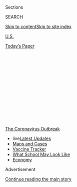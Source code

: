 <div id="app">

<div>

<div>

<div>

<div class="NYTAppHideMasthead css-1q2w90k e1suatyy0">

<div class="section css-ui9rw0 e1suatyy2">

<div class="css-eph4ug er09x8g0">

<div class="css-6n7j50">

</div>

<span class="css-1dv1kvn">Sections</span>

<div class="css-10488qs">

<span class="css-1dv1kvn">SEARCH</span>

</div>

[Skip to content](#site-content)[Skip to site
index](#site-index)

</div>

<div id="masthead-section-label" class="css-1wr3we4 eaxe0e00">

[U.S.](https://www.nytimes.com/section/us)

</div>

<div class="css-10698na e1huz5gh0">

</div>

</div>

<div id="masthead-bar-one" class="section hasLinks css-15hmgas e1csuq9d3">

<div class="css-uqyvli e1csuq9d0">

</div>

<div class="css-1uqjmks e1csuq9d1">

</div>

<div class="css-9e9ivx">

[](https://myaccount.nytimes.com/auth/login?response_type=cookie&client_id=vi)

</div>

<div class="css-1bvtpon e1csuq9d2">

[Today’s
Paper](https://www.nytimes.com/section/todayspaper)

</div>

</div>

</div>

</div>

<div data-aria-hidden="false">

<div id="site-content" data-role="main">

<div>

<div class="css-1aor85t" style="opacity:0.000000001;z-index:-1;visibility:hidden">

<div class="css-1hqnpie">

<div class="css-epjblv">

<span class="css-17xtcya">[U.S.](/section/us)</span><span class="css-x15j1o">|</span><span class="css-fwqvlz">Isaias
Live Updates: Storm Weakens as It Churns Toward Florida After Hitting
Bahamas</span>

</div>

<div class="css-k008qs">

<div class="css-1iwv8en">

<span class="css-18z7m18"></span>

<div>

</div>

</div>

<span class="css-1n6z4y"></span>

<div class="css-1705lsu">

<div class="css-4xjgmj">

<div class="css-4skfbu" data-role="toolbar" data-aria-label="Social Media Share buttons, Save button, and Comments Panel with current comment count" data-testid="share-tools">

  - 
  - 
  - 
  - 
    
    <div class="css-6n7j50">
    
    </div>

  - 
  - 

</div>

</div>

</div>

</div>

</div>

</div>

<div id="NYT_TOP_BANNER_REGION" class="css-13pd83m">

<div>

<div id="styln-prism-menu-1592847958612" class="section interactive-content interactive-size-medium css-1edisqu">

<div class="css-17ih8de interactive-body">

<div id="scroll-container" class="css-1gj85ro">

[<span class="styln-title-wrap"><span class="css-1pje3qr">The
Coronavirus</span><span class="css-1pje3qr">
Outbreak</span></span>](https://www.nytimes.com/news-event/coronavirus?action=click&pgtype=Article&state=default&region=TOP_BANNER&context=storylines_menu)

  - <span class="css-kqxiym" data-emphasize="true">live</span>[Latest
    Updates](https://www.nytimes.com/2020/08/01/world/coronavirus-covid-19.html?action=click&pgtype=Article&state=default&region=TOP_BANNER&context=storylines_menu)
  - [Maps and
    Cases](https://www.nytimes.com/interactive/2020/us/coronavirus-us-cases.html?action=click&pgtype=Article&state=default&region=TOP_BANNER&context=storylines_menu)
  - [Vaccine
    Tracker](https://www.nytimes.com/interactive/2020/science/coronavirus-vaccine-tracker.html?action=click&pgtype=Article&state=default&region=TOP_BANNER&context=storylines_menu)
  - [What School May Look
    Like](https://www.nytimes.com/interactive/2020/07/29/us/schools-reopening-coronavirus.html?action=click&pgtype=Article&state=default&region=TOP_BANNER&context=storylines_menu)
  - [Economy](https://www.nytimes.com/live/2020/07/31/business/stock-market-today-coronavirus?action=click&pgtype=Article&state=default&region=TOP_BANNER&context=storylines_menu)

</div>

</div>

</div>

</div>

</div>

<div id="top-wrapper" class="css-1sy8kpn">

<div id="top-slug" class="css-l9onyx">

Advertisement

</div>

[Continue reading the main
story](#after-top)

<div class="ad top-wrapper" style="text-align:center;height:100%;display:block;min-height:250px">

<div id="top" class="place-ad" data-position="top" data-size-key="top">

</div>

</div>

<div id="after-top">

</div>

</div>

<div id="sponsor-wrapper" class="css-1hyfx7x">

<div id="sponsor-slug" class="css-19vbshk">

Supported by

</div>

[Continue reading the main
story](#after-sponsor)

<div id="sponsor" class="ad sponsor-wrapper" style="text-align:center;height:100%;display:block">

</div>

<div id="after-sponsor">

</div>

</div>

<div class="css-14oxmzc edomiq20">

<div class="css-40v4b6">

<span class="css-sgss5">LIVE UPDATES</span>

</div>

<span>Updated </span>

<div class="css-ki347z">

<span class="css-1656jku">Aug. 2, 2020, 2:14 a.m.
ET</span><span class="css-xwx5dt"></span>

</div>

<span class="css-1dv1kvn" data-aria-live="polite">Aug. 2, 2020, 2:14
a.m.
ET</span>

</div>

<div class="css-1vkm6nb ehdk2mb0">

# Isaias Live Updates: Storm Weakens as It Churns Toward Florida After Hitting Bahamas

</div>

The tropical storm is expected to be upgraded to a hurricane again
overnight and may hit Florida’s coast, further testing a state that has
been battered by the coronavirus pandemic.

<div class="css-192lewg e1oheyly0">

Right Now

Isaias was downgraded to a tropical storm but is expected to grow
stronger overnight. It is about 70 miles southeast of Fort Lauderdale,
moving slowly toward Florida with winds swirling at about 70 miles per
hour.

</div>

<div class="section meteredContent css-1r7ky0e" name="articleBody" itemprop="articleBody">

<div class="css-19qgada">

### Here’s what you need to know:

  - [Isaias was downgraded to a tropical storm as it continues to move
    toward Florida’s coastline.](#link-1ab916c)
  - [Shelters began opening in Palm Beach County.](#link-45d987d2)
  - [Nursing homes, already tested by the pandemic, may be
    vulnerable.](#link-1257f12e)
  - [Florida is closing state-run coronavirus testing sites in the
    storm’s path.](#link-65b0758c)
  - [Forecasters predicted an active hurricane season, and it seems they
    were right.](#link-41916cd2)
  - [Astronauts avoided delay return from the International Space
    Station and are headed home.](#link-5019ef0e)

</div>

![<span class="css-16f3y1r e13ogyst0">Gov. Ron DeSantis said he had
issued a state of emergency for counties on Florida’s east coast, and
that President Trump approved FEMA assistance for the
state.</span><span class="css-cch8ym"><span class="css-1dv1kvn">Credit</span><span class="css-cnj6d5 e1z0qqy90" itemprop="copyrightHolder"><span class="css-1ly73wi e1tej78p0">Credit...</span><span>Saul
Martinez for The New York
Times</span></span></span>](https://static01.nyt.com/images/2020/08/01/business/01floriday-vid/01floriday-vid-videoSixteenByNine3000.jpg)

<div class="css-1fanzo5 StoryBodyCompanionColumn">

<div class="css-53u6y8">

## 

<div id="link-1ab916c" class="css-105iojl">

</div>

<div>

<span height="1"></span>

</div>

Isaias was downgraded to a tropical storm as it continues to move toward
Florida’s coastline.

After [battering the Bahamas and raking parts of Puerto Rico and the
Dominican
Republic](https://www.nytimes.com/2020/07/31/us/hurricane-isaias.html)
with hurricane strength wind and rain, Isaias was downgraded Saturday
evening to a tropical storm.

Still, it continued its slow churn toward Florida’s coastline, and state
officials said the storm would likely regain its strength as the evening
progressed.

“Don’t be fooled by the downgrade,” warned Gov. Ron DeSantis at a news
conference.

Floridians spent Saturday preparing for wind gusts up to 80 miles per
hour and dangerous coastal surf. And forecasters said they expected
Isaias to again become a Category 1 hurricane before scraping Florida’s
coast.

</div>

</div>

<div class="css-1sngw6j">

[](https://www.nytimes.com/interactive/2020/07/31/us/hurricane-isaias-tracker-map.html)

<div class="css-1eoytci">

![](https://static01.nyt.com/images/2020/07/31/us/hurricane-isaias-tracker-map-promo-1596209917104/hurricane-isaias-tracker-map-promo-1596209917104-articleLarge-v4.jpg)

</div>

<div class="css-1rha1bf">

## Hurricane Isaias Tracking Map

Follow the storm’s path as it approaches the Florida coast.

</div>

</div>

<div class="css-1fanzo5 StoryBodyCompanionColumn">

<div class="css-53u6y8">

Isaias’s projected path shifted slightly eastward, forecasters said, and
was expected to possibly make landfall near Palm Beach, Jacksonville and
other coastal areas in the storm’s possible path.

</div>

</div>

<div class="css-1fanzo5 StoryBodyCompanionColumn">

<div class="css-53u6y8">

The Federal Emergency Management Agency offered federal disaster
assistance to the state on Saturday, a move approved by President Trump,
the agency announced in a statement.

Miami is no longer in the [“cone” that signals the storm's possible
paths](https://www.nytimes.com/2018/09/11/climate/hurricane-evacuation-path-forecasts.html),
but the National Weather Service
[warned](https://forecast.weather.gov/showsigwx.php?warnzone=FLZ073&warncounty=FLC086&firewxzone=FLZ073&local_place1=3%20Miles%20W%20Palm%20Springs%20North%20FL&product1=Hurricane+Local+Statement&lat=25.9366&lon=-80.3793#.XyWaz_hKjOQ)
that the region could still see floods from heavy rain and damage from
strong winds.

Up the coast, officials in Georgia, South Carolina and North Carolina
were closely monitoring the storm, which is expected to move north and
could scrape the coasts of any of those states.

Like Florida, those three states have seen a dramatic rise in new
reported cases of the coronavirus since mid-June, and more recently,
health officials have warned that their health-care systems could be
strained beyond capacity with the flood of new patients. Emergency
management officials have been drawing up new plans to deal with people
fleeing amid the virus, including placing people in hotel rooms instead
of congregate shelters like basketball gyms.

</div>

</div>

<div class="css-1fanzo5 StoryBodyCompanionColumn">

<div class="css-53u6y8">

Even so, Keith Acree, a North Carolina emergency management spokesman,
said the state was urging coastal residents to make plans to stay with
family or friends further inland. “A shelter this year is not really
where you want to be this year during a pandemic,” he said.

As of 2 a.m. Sunday, the tropical storm was about 70 miles southeast of
Fort Lauderdale and 90 miles southeast of West Palm Beach, moving toward
the coast at about 8 miles per hour. Its winds were swirling at about 70
m.p.h., just under the 74 m.p.h. threshold that would make it a Category
1 hurricane.

In Florida, a hurricane warning remains in effect from Boca Raton to the
northern edge of Volusia County, which includes Daytona Beach. A
tropical storm warning extends from the northern border of Volusia
County to the coast just southeast of Jacksonville. And a tropical storm
watch reaches about 40 miles north of Charleston,
S.C.<span class="css-8l6xbc evw5hdy0"> </span>

Weather forecasters said dangerous storm surges up to four feet high in
some parts of Florida were possible.

Flooding caused by Isaias led to at least one death in Puerto Rico,
where a woman drowned in the municipality of Rincón, in the northwest of
the island, the Puerto Rico Department of Public Safety announced
Saturday in a statement. The woman had gone missing on Thursday, the
authorities said.

The storm is expected to weaken and be off the coast of Georgia on
Monday morning, and off the coast of South Carolina by Monday evening.

## 

<div id="link-45d987d2" class="css-105iojl">

</div>

<div>

<span height="1"></span>

</div>

Shelters began opening in Palm Beach County.

</div>

</div>

<div class="css-79elbk" data-testid="photoviewer-wrapper">

<div class="css-z3e15g" data-testid="photoviewer-wrapper-hidden">

</div>

<div class="css-1a48zt4 ehw59r15" data-testid="photoviewer-children">

![<span class="css-16f3y1r e13ogyst0" data-aria-hidden="true">A pet
shelter in preparation for Hurricane Isaias in Lake Worth, Fla., on
Saturday.</span><span class="css-cnj6d5 e1z0qqy90" itemprop="copyrightHolder"><span class="css-1ly73wi e1tej78p0">Credit...</span><span>Saul
Martinez for The New York
Times</span></span>](https://static01.nyt.com/images/2020/08/02/us/02isaias-briefing-pets/merlin_175204521_aa8980a4-eb2d-4784-9feb-121268eb6362-articleLarge.jpg?quality=75&auto=webp&disable=upscale)

</div>

</div>

<div class="css-1fanzo5 StoryBodyCompanionColumn">

<div class="css-53u6y8">

Palm Beach County opened four general population centers at one middle
school and three high schools Saturday morning as Isaias continued to
stretch up the Atlantic Coast. The shelters are available only to
residents who live in mobile homes or “sub-standard” housing, the county
[said](https://discover.pbcgov.org/Lists/Newsroom/NewsDispForm.aspx?ID=3014).

As of Saturday afternoon, there were 150 people at the shelters,
officials said.

Individuals older than 2 will be required to wear face coverings, and
temperature screenings will be conducted for all residents who want to
enter the shelters. The county noted that social distancing protocols
would be in effect, and families staying at the shelters would be kept
further apart from each other. The county also said it would open one
pet friendly shelter for animals.

Still, county officials on Saturday urged residents to stay home and
avoid congregating in settings like shelters, if possible. For those
living in less stable housing, such as mobile homes, officials
recommended sheltering with a family member or friend who resides in a
sturdy home, or relocating to a hotel.

Bill Johnson, the emergency management director for Palm Beach County,
said on Saturday that storm conditions would begin impacting the county
in the evening. The county has issued a voluntary evacuation order for
residents who live in evacuation Zone A, which includes mobile and
manufactured homes.

“There is Covid in every aspect of your hurricane preparedness needs,”
Mr. Johnson said at a news conference on Friday. “Shelters should be
considered your last resort.”

</div>

</div>

<div class="css-cfo9c3">

</div>

<div class="css-1fanzo5 StoryBodyCompanionColumn">

<div class="css-53u6y8">

## 

<div id="link-1257f12e" class="css-105iojl">

</div>

<div>

<span height="1"></span>

</div>

Nursing homes, already tested by the pandemic, may be vulnerable.

Three years after [a dozen nursing home residents died during Hurricane
Irma](https://www.nytimes.com/2019/08/24/us/4-charged-holywood-hills-deaths-hurricane-irma-florida.html),
Florida’s former ombudsman warned that Isaias will test nursing homes
already battling the coronavirus pandemic.

</div>

</div>

<div class="css-1fanzo5 StoryBodyCompanionColumn">

<div class="css-53u6y8">

Lawmakers passed regulations after air-conditioners failed at one home
in 2017, leading to heat-related deaths. They mandated that nursing
homes install backup generators in case of severe weather.

But this May, the state issued 95 variances — passes that allow
facilities to operate despite noncompliance — to nursing homes that had
not met the emergency requirements, [according to The Miami
Herald](https://www.miamiherald.com/article242595251.html).

The former ombudsman, Brian Lee, who now runs Families for Better Care,
an advocacy group for nursing home and elder-care residents, said he
doubted state officials who said the nursing homes were prepared.

“I can’t imagine that these facilities are prepped and ready to handle a
pandemic and a hurricane simultaneously,” Mr. Lee said. “They are going
to be over their heads and under water. It is a total recipe for
disaster.”

Kristen Knapp, a spokeswoman for the Florida Health Care Association,
which lobbies for nursing homes, said that not every nursing home that
applied for a variance was without a generator. Some facilities applied
for other reasons, including that they had not been able to perform
inspections because of the coronavirus, she said.

According to [records from Florida’s Agency for Health Care
Administration](http://apps.ahca.myflorida.com/dm_web/\(S\(1v0gkxzpdxlo2x3vtgyf1qxk\)\)/doc_results_fo.aspx),
some nursing homes that were approved for variances were without
generators as recently as March, and were allowed to operate without
generators until June 1.

An agency spokesman said in an email that all nursing homes and assisted
living facilities have generators on site.

</div>

</div>

<div class="css-1fanzo5 StoryBodyCompanionColumn">

<div class="css-53u6y8">

Some facilities plan to shelter in place rather than evacuate residents.
Mr. Lee said he was concerned that social distancing would be impossible
if dozens of residents were gathered in a common space.

“You get 120 residents and their caregivers in a large room in the
middle of a pandemic — social distancing is out the window,” Mr. Lee
said. “This pandemic is really a threat to the residents in these
facilities, not just from a health care perspective, but for natural
disasters as well.”

## 

<div id="link-65b0758c" class="css-105iojl">

</div>

<div>

<span height="1"></span>

</div>

Florida is closing state-run coronavirus testing sites in the storm’s
path.

</div>

</div>

<div class="css-79elbk" data-testid="photoviewer-wrapper">

<div class="css-z3e15g" data-testid="photoviewer-wrapper-hidden">

</div>

<div class="css-1a48zt4 ehw59r15" data-testid="photoviewer-children">

<div class="css-1xdhyk6 erfvjey0">

<span class="css-1ly73wi e1tej78p0">Image</span>

<div class="css-zjzyr8">

<div data-testid="lazyimage-container" style="height:257.77777777777777px">

</div>

</div>

</div>

<span class="css-16f3y1r e13ogyst0" data-aria-hidden="true">A
coronavirus testing center at Hard Rock Stadium in Miami was closed
because of the threat of Hurricane
Isaias.</span><span class="css-cnj6d5 e1z0qqy90" itemprop="copyrightHolder"><span class="css-1ly73wi e1tej78p0">Credit...</span><span>Daniel
A. Varela/Miami Herald, via Associated Press</span></span>

</div>

</div>

<div class="css-1fanzo5 StoryBodyCompanionColumn">

<div class="css-53u6y8">

Gov. Ron DeSantis said on Friday that state-run coronavirus testing
sites, which are mostly housed under tents at outdoor venues, will be
closed if they are within Isaias’s anticipated path.

Many testing sites would be unsafe for lab personnel during the storm’s
wind and rain, Mr. DeSantis said [during a news
conference](https://www.youtube.com/watch?v=FsKIF5je_bo) on Friday. Labs
run by private companies, hospitals and local county health departments
[will not be
affected](https://www.floridadisaster.org/news-media/news/20200729-all-state-supported-testing-sites-temporarily-close-for-potential-tropical-cyclone-nine/)
by the state’s closure.

The governor, a Republican, had planned to close all of the state’s
testing sites from Friday to Wednesday. But the Division of Emergency
Management eventually said it would keep testing sites open in counties
that should be unaffected.

In Miami-Dade County, the center of Florida’s coronavirus outbreak,
Mayor Carlos Gimenez ordered the county-run sites to close from Friday
until at least Monday.

</div>

</div>

<div class="css-1fanzo5 StoryBodyCompanionColumn">

<div class="css-53u6y8">

The county has recorded more than 20,000 cases in the past seven days.

“We have thousands of tests that will not be conducted until we get
these test sites up and running again,” Mr. Gimenez said during a news
conference on Friday. “We have to put safety first.”

On Thursday, Florida recorded 253 deaths, the state’s most deaths in a
single day. While the number of daily new cases has declined in the
second half of July, [the number of daily
deaths](https://www.nytimes.com/interactive/2020/us/florida-coronavirus-cases.html)
has trended upward.

## 

<div id="link-41916cd2" class="css-105iojl">

</div>

<div>

<span height="1"></span>

</div>

Forecasters predicted an active hurricane season, and it seems they were
right.

Because of warm ocean temperatures and other conditions this year,
[weather experts said in
May](https://www.nytimes.com/2020/05/21/climate/hurricane-season-2020-noaa.html)
that there would probably be more than the average of 12 named storms.

The season, which runs from June 1 to November 30, is only one-third
over, and Isaias is already its ninth named storm, which requires
maximum sustained winds above 38 miles per hour.

June and July are usually quiet, which means the 2020 season could
approach [the record of 27 named storms set
in 2005](https://slack-redir.net/link?url=https%3A%2F%2Fwww.nhc.noaa.gov%2Fdata%2Ftcr%2Findex.php%3Fseason%3D2005%26basin%3Datl)
— the only time the National Hurricane Center had to use Greek letters
for some names.

Two factors combine to make the August to October period more active.
Ocean warmth, which provides the energy that fuels tropical storms and
hurricanes, reaches its peak in late summer. And differential winds that
can weaken storms by disrupting their rotating, or cyclonic, structure
are at their quietest.

Of the nine storms so far, seven were tropical storms, with wind speeds
below 74 miles an hour. The first hurricane, Hanna, [which struck South
Texas last
week](https://www.nytimes.com/2020/07/26/us/virus-texas-storm.html), was
a Category 1 storm, with winds below 96 m.p.h. and so far Isaias’s
strength is about the same.

</div>

</div>

<div class="css-1fanzo5 StoryBodyCompanionColumn">

<div class="css-53u6y8">

So while the season is busy, it remains to be seen whether another of
the predictions by the experts at the National Oceanic and Atmospheric
Administration are borne out. They forecast that three to six storms
this season would be major hurricanes, with sustained winds of 111
m.p.h. or higher.

## 

<div id="link-5019ef0e" class="css-105iojl">

</div>

<div>

<span height="1"></span>

</div>

Astronauts avoided delay return from the International Space Station and
are headed
home.

</div>

</div>

<div id="spacex-splashdown-map" class="section interactive-content interactive-size-scoop css-vvpmgj" data-id="100000007267238">

## Returning to Earth

The SpaceX Crew Dragon is scheduled to splash down near Florida on
Sunday, though [Hurricane
Isaias](https://www.nytimes.com/interactive/2020/07/31/us/hurricane-isaias-tracker-map.html)
could change those
plans.

<div class="css-17ih8de interactive-body" data-sourceid="100000007267238">

<div id="g-map-box" class="ai2html">

<div id="g-map-900" class="g-artboard" style="width:900px; height:527.999999999999px;" data-aspect-ratio="1.705" data-min-width="900">

<div style="">

</div>

![](data:image/gif;base64,R0lGODlhCgAKAIAAAB8fHwAAACH5BAEAAAAALAAAAAAKAAoAAAIIhI+py+0PYysAOw==)

<div id="g-ai0-1" class="g-legend g-aiAbs g-aiPointText" style="top:1.9408%;margin-top:-9.2px;left:-0.0658%;width:82px;">

Category

</div>

<div id="g-ai0-2" class="g-legend g-aiAbs g-aiPointText" style="top:1.9479%;margin-top:-9.3px;left:9.2916%;width:31px;">

2

</div>

<div id="g-ai0-3" class="g-legend g-aiAbs g-aiPointText" style="top:1.9479%;margin-top:-9.3px;left:12.8958%;width:31px;">

1

</div>

<div id="g-ai0-4" class="g-legend g-aiAbs g-aiPointText" style="top:1.9479%;margin-top:-9.3px;left:16.5%;width:111px;">

Tropical
storm

</div>

<div id="g-ai0-5" class="g-legend g-aiAbs g-aiPointText" style="top:1.9479%;margin-top:-9.3px;right:9.2972%;width:248px;">

<span class="g-cstyle0">Forecasted path</span> of Hurricane
Isaias

</div>

<div id="g-ai0-6" class="g-labels g-aiAbs g-aiPointText" style="top:33.9498%;margin-top:-9.3px;left:86.1296%;margin-left:-57px;width:114px;">

Atlantic
Ocean

</div>

<div id="g-ai0-7" class="g-labels g-aiAbs g-aiPointText" style="top:35.4573%;margin-top:-8.2px;left:58.5363%;width:90px;">

Mon. 2
a.m.

</div>

<div id="g-ai0-8" class="g-labels g-aiAbs g-aiPointText" style="top:41.7691%;margin-top:-28.5px;left:20.1279%;margin-left:-75px;width:150px;">

Seven possible

splashdown
sites

(approximate)

</div>

<div id="g-ai0-9" class="g-labels g-aiAbs g-aiPointText" style="top:69.7453%;margin-top:-9.3px;left:13.5276%;margin-left:-56px;width:112px;">

Gulf of
Mexico

</div>

<div id="g-ai0-10" class="g-labels g-aiAbs g-aiPointText" style="top:71.4421%;margin-top:-8.2px;left:65.8522%;width:87px;">

Sun. 2
a.m.

</div>

<div id="g-ai0-11" class="g-labels g-aiAbs g-aiPointText" style="top:88.1087%;margin-top:-8.2px;left:72.4291%;width:84px;">

Sat. 2
a.m.

</div>

<div id="g-ai0-12" class="g-legend g-aiAbs g-aiPointText" style="top:97.2059%;margin-top:-8.2px;left:1.0052%;width:157px;">

Last updated Sat. 9
a.m.

</div>

</div>

<div id="g-map-600" class="g-artboard" style="width:600px; height:528px;" data-aspect-ratio="1.136" data-min-width="600" data-max-width="899">

<div style="">

</div>

![](data:image/gif;base64,R0lGODlhCgAKAIAAAB8fHwAAACH5BAEAAAAALAAAAAAKAAoAAAIIhI+py+0PYysAOw==)

<div id="g-ai1-1" class="g-legend g-aiAbs g-aiPointText" style="top:1.7514%;margin-top:-9.2px;left:0%;width:82px;">

Category

</div>

<div id="g-ai1-2" class="g-legend g-aiAbs g-aiPointText" style="top:1.7585%;margin-top:-9.3px;left:14.0361%;width:31px;">

2

</div>

<div id="g-ai1-3" class="g-legend g-aiAbs g-aiPointText" style="top:1.7585%;margin-top:-9.3px;left:19.4424%;width:31px;">

1

</div>

<div id="g-ai1-4" class="g-legend g-aiAbs g-aiPointText" style="top:1.7585%;margin-top:-9.3px;left:24.8486%;width:111px;">

Tropical
storm

</div>

<div id="g-ai1-5" class="g-legend g-aiAbs g-aiPointText" style="top:1.7585%;margin-top:-9.3px;right:13.5138%;width:248px;">

<span class="g-cstyle0">Forecasted path</span> of Hurricane
Isaias

</div>

<div id="g-ai1-6" class="g-labels g-aiAbs g-aiPointText" style="top:36.4042%;margin-top:-8.2px;left:77.2183%;width:90px;">

Mon. 2
a.m.

</div>

<div id="g-ai1-7" class="g-labels g-aiAbs g-aiPointText" style="top:41.5797%;margin-top:-28.5px;left:18.6239%;margin-left:-75px;width:150px;">

Seven possible

splashdown
sites

(approximate)

</div>

<div id="g-ai1-8" class="g-labels g-aiAbs g-aiPointText" style="top:69.7452%;margin-top:-9.3px;left:27.3457%;margin-left:-56px;width:112px;">

Gulf of
Mexico

</div>

<div id="g-ai1-9" class="g-labels g-aiAbs g-aiPointText" style="top:72.3891%;margin-top:-8.2px;left:88.4137%;width:87px;">

Sun. 2
a.m.

</div>

<div id="g-ai1-10" class="g-labels g-aiAbs g-aiPointText" style="top:88.8664%;margin-top:-8.2px;right:5.2689%;width:84px;">

Sat. 2
a.m.

</div>

<div id="g-ai1-11" class="g-legend g-aiAbs g-aiPointText" style="top:97.0165%;margin-top:-8.2px;left:1.7731%;width:157px;">

Last updated Sat. 9
a.m.

</div>

</div>

<div id="g-map-335" class="g-artboard" style="max-width: 335px;max-height: 335px" data-aspect-ratio="1" data-min-width="0" data-max-width="599">

<div style="padding: 0 0 100% 0;">

</div>

![](data:image/gif;base64,R0lGODlhCgAKAIAAAB8fHwAAACH5BAEAAAAALAAAAAAKAAoAAAIIhI+py+0PYysAOw==)

<div id="g-ai2-1" class="g-legend_copy g-aiAbs g-aiPointText" style="top:2.7605%;margin-top:-9.2px;left:0%;width:82px;">

Category

</div>

<div id="g-ai2-2" class="g-legend_copy g-aiAbs g-aiPointText" style="top:2.7716%;margin-top:-9.3px;left:25.1393%;width:31px;">

2

</div>

<div id="g-ai2-3" class="g-legend_copy g-aiAbs g-aiPointText" style="top:2.7716%;margin-top:-9.3px;left:34.8222%;width:31px;">

1

</div>

<div id="g-ai2-4" class="g-legend_copy g-aiAbs g-aiPointText" style="top:2.7716%;margin-top:-9.3px;left:44.505%;width:111px;">

Tropical
storm

</div>

<div id="g-ai2-5" class="g-legend_copy g-aiAbs g-aiPointText" style="top:9.3388%;margin-top:-9.3px;left:0%;width:248px;">

<span class="g-cstyle0">Forecasted path</span> of Hurricane
Isaias

</div>

<div id="g-ai2-6" class="g-labels_copy g-aiAbs g-aiPointText" style="top:43.9348%;margin-top:-13.2px;left:84.7234%;width:52px;">

Mon.

2
a.m.

</div>

<div id="g-ai2-7" class="g-labels_copy g-aiAbs g-aiPointText" style="top:52.2958%;margin-top:-27.2px;left:3.5798%;width:135px;">

Seven possible

splashdown
sites

(approximate)

</div>

<div id="g-ai2-8" class="g-labels_copy g-aiAbs g-aiPointText" style="top:76.1834%;margin-top:-8.2px;left:42.4574%;margin-left:-49.5px;width:99px;">

Gulf of
Mexico

</div>

<div id="g-ai2-9" class="g-labels_copy g-aiAbs g-aiPointText" style="top:81.5468%;margin-top:-13.2px;left:87.1088%;width:52px;">

Sun.

2
a.m.

</div>

<div id="g-ai2-10" class="g-legend_copy g-aiAbs g-aiPointText" style="top:95.5903%;margin-top:-7.2px;left:2.2802%;width:146px;">

Last updated Sat. 9 a.m.

</div>

</div>

</div>

</div>

By The New York Times | Sources: NASA, National Hurricane Center,
Mapbox, OpenStreetMap

</div>

<div class="css-1fanzo5 StoryBodyCompanionColumn">

<div class="css-53u6y8">

Though Isaias threatened to delay the return trip of two Florida-bound
[astronauts who have been aboard the International Space
Station](https://www.nytimes.com/2020/08/01/science/nasa-spacex-astronauts.html)
since June, they were able to undock and begin their long journey home.

The astronauts, Robert L. Behnken and Douglas G. Hurley, blasted off to
the space station in May in the Crew Dragon capsule built and operated
by SpaceX, the rocket company started by Elon Musk. They are scheduled
to splash down on Sunday afternoon.

NASA and SpaceX have seven potential sites in the Atlantic Ocean and
Gulf of Mexico where the capsule and its passengers can splash down. But
the track of Isaias ruled out the three in the Atlantic.

At the splashdown site, winds must be less than 10 miles per hour, and
there are additional constraints on waves and rain. In addition,
helicopters that take part in the recovery of the capsule must be able
to fly and land safely.

The spacecraft undocked from the space station at about 7:35 p.m. on
Saturday and, if the weather conditions remain favorable, it is
scheduled to splash down in the Gulf of Mexico off Pensacola, Fla., at
2:41 p.m. on Sunday, NASA announced.

Reporting was contributed by Nicholas Bogel-Burroughs, Kenneth Chang,
Richard Fausset, Henry Fountain, Patricia Mazzei, Giulia McDonnell Nieto
del Rio,Frances Robles and Will Wright.

</div>

</div>

<div>

</div>

</div>

<div>

</div>

<div>

</div>

<div>

</div>

<div>

<div id="bottom-wrapper" class="css-1ede5it">

<div id="bottom-slug" class="css-l9onyx">

Advertisement

</div>

[Continue reading the main
story](#after-bottom)

<div id="bottom" class="ad bottom-wrapper" style="text-align:center;height:100%;display:block;min-height:90px">

</div>

<div id="after-bottom">

</div>

</div>

</div>

</div>

</div>

## Site Index

<div>

</div>

## Site Information Navigation

  - [© <span>2020</span> <span>The New York Times
    Company</span>](https://help.nytimes.com/hc/en-us/articles/115014792127-Copyright-notice)

<!-- end list -->

  - [NYTCo](https://www.nytco.com/)
  - [Contact
    Us](https://help.nytimes.com/hc/en-us/articles/115015385887-Contact-Us)
  - [Work with us](https://www.nytco.com/careers/)
  - [Advertise](https://nytmediakit.com/)
  - [T Brand Studio](http://www.tbrandstudio.com/)
  - [Your Ad
    Choices](https://www.nytimes.com/privacy/cookie-policy#how-do-i-manage-trackers)
  - [Privacy](https://www.nytimes.com/privacy)
  - [Terms of
    Service](https://help.nytimes.com/hc/en-us/articles/115014893428-Terms-of-service)
  - [Terms of
    Sale](https://help.nytimes.com/hc/en-us/articles/115014893968-Terms-of-sale)
  - [Site
    Map](https://spiderbites.nytimes.com)
  - [Help](https://help.nytimes.com/hc/en-us)
  - [Subscriptions](https://www.nytimes.com/subscription?campaignId=37WXW)

</div>

</div>

</div>

</div>
